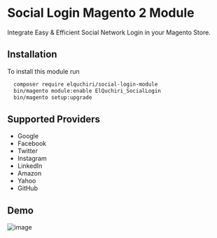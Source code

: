 # Social Login Magento 2 Module

Integrate Easy & Efficient Social Network Login in your Magento Store.


## Installation

To install this module run

```bash
  composer require elquchiri/social-login-module
  bin/magento module:enable ElQuchiri_SocialLogin
  bin/magento setup:upgrade
```


## Supported Providers

- Google
- Facebook
- Twitter
- Instagram
- LinkedIn
- Amazon
- Yahoo
- GitHub


## Demo
![image](https://user-images.githubusercontent.com/49557724/166127042-c8c339f9-49dd-42b4-9439-ac4cddec3516.png)
